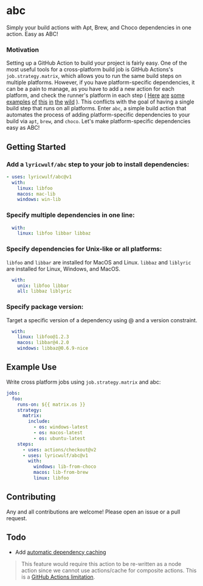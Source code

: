 # abc
Simply your build actions with Apt, Brew, and Choco dependencies in one action. Easy as ABC!
### Motivation
Setting up a GitHub Action to build your project is fairly easy. One of the most
useful tools for a cross-platform build job is GitHub Actions's 
`job.strategy.matrix`, which allows you to run the same build steps on multiple
platforms. However, if you have platform-specific dependencies, it can be a pain 
to manage, as you have to add a new action for each platform, and check the 
runner's platform in each step 
(
[Here](https://github.com/starship/starship/blob/cc32c7214bf94651cd456390cf40f0af27c35c1f/.github/workflows/workflow.yml#L117) 
[are](https://github.com/starship/starship/blob/cc32c7214bf94651cd456390cf40f0af27c35c1f/.github/workflows/workflow.yml#L117) 
[some](https://github.com/bevyengine/bevy/blob/main/.github/workflows/ci.yml#L35)
[examples](https://github.com/dexplo/dataframe_image/blob/6d3707f81e57d3a7a5d83ccd7cc858f3501e7293/.github/workflows/python-package.yml#L34)
[of](https://github.com/gfx-rs/wgpu/blob/e5142b3cdc4abece5e85b6983064deb395ffb922/.github/workflows/ci.yml#L102)
[this](https://github.com/dexplo/dataframe_image/blob/6d3707f81e57d3a7a5d83ccd7cc858f3501e7293/.github/workflows/python-package.yml#L34)
[in](https://github.com/robotology/icub-main/blob/e1aa1df223d74ef8c1518247df264f281f59bf18/.github/workflows/ci.yml#L38)
[the](https://github.com/robotology/icub-main/blob/e1aa1df223d74ef8c1518247df264f281f59bf18/.github/workflows/ci.yml#L50)
[wild](https://github.com/robotology/icub-main/blob/e1aa1df223d74ef8c1518247df264f281f59bf18/.github/workflows/ci.yml#L55)
). 
This conflicts with the goal of having a single build step that runs on all 
platforms. Enter `abc`, a simple build action that automates the process of 
adding platform-specific dependencies to your build via `apt`, `brew`, and 
`choco`. Let's make platform-specific dependencies easy as ABC!

## Getting Started
### Add a `lyricwulf/abc` step to your job to install dependencies:
```yml
- uses: lyricwulf/abc@v1
  with: 
    linux: libfoo
    macos: mac-lib
    windows: win-lib
```
### Specify multiple dependencies in one line:
```yml
  with: 
    linux: libfoo libbar libbaz
```
### Specify dependencies for Unix-like or all platforms:
`libfoo` and `libbar` are installed for MacOS and Linux. `libbaz` and `liblyric`
are installed for Linux, Windows, and MacOS.
```yml
  with:
    unix: libfoo libbar
    all: libbaz liblyric
```
### Specify package version:
Target a specific version of a dependency using @ and a version constraint.
```yml
  with:
    linux: libfoo@1.2.3
    macos: libbar@4.2.0
    windows: libbaz@0.6.9-nice
```

## Example Use
Write cross platform jobs using `job.strategy.matrix` and abc:
```yml
jobs:
  foo:
    runs-on: ${{ matrix.os }}
    strategy:
      matrix:
        include: 
          - os: windows-latest
          - os: macos-latest
          - os: ubuntu-latest
    steps:
      - uses: actions/checkout@v2
      - uses: lyricwulf/abc@v1
        with:
          windows: lib-from-choco
          macos: lib-from-brew
          linux: libfoo
```

## Contributing
Any and all contributions are welcome! Please open an issue or a pull request.

## Todo
- Add [automatic dependency caching](https://docs.github.com/en/actions/guides/caching-dependencies-to-speed-up-workflows)
> This feature would require this action to be re-written as a node action since
we cannot use actions/cache for composite actions. This is a [GitHub Actions 
limitation](https://github.com/actions/runner/issues/862).
